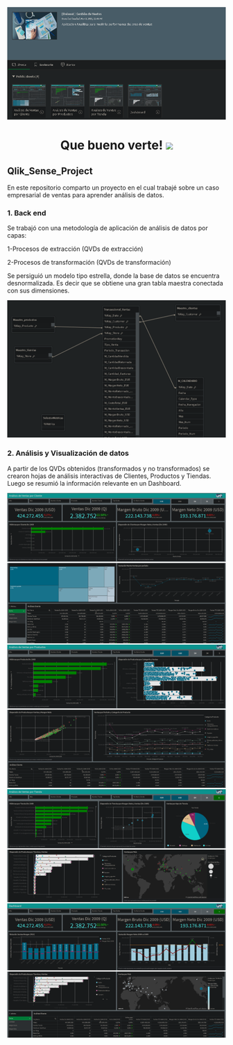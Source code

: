<div id="header" align="center">
  <img src="https://github.com/Dlavec/Qlik_Sense_Project/blob/main/Images/Aplicacion_sheets.PNG"/>
  <h1 align="center">Que bueno verte!
  <img src="https://media.giphy.com/media/hvRJCLFzcasrR4ia7z/giphy.gif" width="30px"/>
  </h1>
</div>

## Qlik_Sense_Project
En este repositorio comparto un proyecto en el cual trabajé sobre un caso empresarial de ventas para aprender análisis de datos.

### 1. Back end

Se trabajó con una metodología de aplicación de análisis de datos por capas:

1-Procesos de extracción (QVDs de extracción)

2-Procesos de transformación (QVDs de transformación)

Se persiguió un modelo tipo estrella, donde la base de datos se encuentra desnormalizada.
Es decir que se obtiene una gran tabla maestra conectada con sus dimensiones.

<div id="header" align="center">
  <img src="https://github.com/Dlavec/Qlik_Sense_Project/blob/main/Images/Modelo_estrella.PNG"   width="800px"/>
  </div>

### 2. Análisis y Visualización de datos

A partir de los QVDs obtenidos (transformados y no transformados) se crearon hojas de análisis interactivas de Clientes, Productos y Tiendas.
Luego se resumió la información relevante en un Dashboard.

<div id="header" align="center">
  
  <img src="https://github.com/Dlavec/Qlik_Sense_Project/blob/main/Images/Analisis_clientes_a.PNG"/>
  
  <img src="https://github.com/Dlavec/Qlik_Sense_Project/blob/main/Images/Analisis_clientes_b.PNG"/>
  
  <img src="https://github.com/Dlavec/Qlik_Sense_Project/blob/main/Images/Analisis_Ventas_a.PNG"/>
  
  <img src="https://github.com/Dlavec/Qlik_Sense_Project/blob/main/Images/Analisis_Ventas_b.PNG"/>
  
  <img src="https://github.com/Dlavec/Qlik_Sense_Project/blob/main/Images/Analisis_Tiendas_a.PNG"/>
  
  <img src="https://github.com/Dlavec/Qlik_Sense_Project/blob/main/Images/Analisis_Tiendas_b.PNG"/>
  
  <img src="https://github.com/Dlavec/Qlik_Sense_Project/blob/main/Images/Dashboard_a.PNG"/>
  
  <img src="https://github.com/Dlavec/Qlik_Sense_Project/blob/main/Images/Dashboard_b.PNG"/>
  
  </div>
